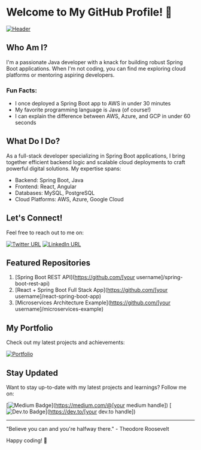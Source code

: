 # Welcome to My GitHub Profile! 🚀

[![Header](https://c.tenor.com/0zqfQpUd3eIAAAAM/doge-dancing.gif)]()

## Who Am I?

I'm a passionate Java developer with a knack for building robust Spring Boot applications. When I'm not coding, you can find me exploring cloud platforms or mentoring aspiring developers.

### Fun Facts:

- I once deployed a Spring Boot app to AWS in under 30 minutes
- My favorite programming language is Java (of course!)
- I can explain the difference between AWS, Azure, and GCP in under 60 seconds

## What Do I Do?

As a full-stack developer specializing in Spring Boot applications, I bring together efficient backend logic and scalable cloud deployments to craft powerful digital solutions. My expertise spans:

- Backend: Spring Boot, Java
- Frontend: React, Angular
- Databases: MySQL, PostgreSQL
- Cloud Platforms: AWS, Azure, Google Cloud

## Let's Connect!

Feel free to reach out to me on:

[![Twitter URL](https://img.shields.io/twitter/follow/piyushontwt.svg?style=social&label=Follow)](https://twitter.com/piyushontwt)
[![LinkedIn URL](https://img.shields.io/badge/Connect-Directly-blue.svg?style=social&logo=linkedin&logoColor=blue&link=https://www.linkedin.com/in/piyushg0707)](https://www.linkedin.com/in/piyushg0707)

## Featured Repositories

1. [Spring Boot REST API](https://github.com/[your username]/spring-boot-rest-api)
2. [React + Spring Boot Full Stack App](https://github.com/[your username]/react-spring-boot-app)
3. [Microservices Architecture Example](https://github.com/[your username]/microservices-example)

## My Portfolio

Check out my latest projects and achievements:

[![Portfolio](https://img.shields.io/badge/View-Portfolio-blue.svg)](https://piyuzh77.github.io/PortfolioDisplay/)

## Stay Updated

Want to stay up-to-date with my latest projects and learnings? Follow me on:

[![Medium Badge](https://img.shields.io/badge/Medium-Read-my-medium.com-555555.svg)](https://medium.com/@[your medium handle])
[![Dev.to Badge](https://img.shields.io/badge/dev.to-Read-my-dev.to-555555.svg)](https://dev.to/[your dev.to handle])

---

"Believe you can and you're halfway there." - Theodore Roosevelt

Happy coding! 🎉
